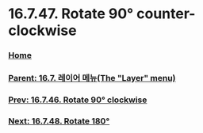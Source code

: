 # 16.7.47. Rotate 90° counter-clockwise

### [Home](./00-home.md)
### [Parent: 16.7. 레이어 메뉴(The "Layer" menu)](./16-07-00-the-layer-menu.md)
### [Prev: 16.7.46. Rotate 90° clockwise](./16-07-46-rotate-90-clockwise.md)
### [Next: 16.7.48. Rotate 180°](./16-07-48-rotate-180.md)

